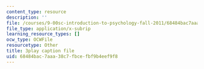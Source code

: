 ```yaml
---
content_type: resource
description: ''
file: /courses/9-00sc-introduction-to-psychology-fall-2011/68484bac7aaa38c7fbcefbf9b4eef9f8_bihrpOS0qtY.srt
file_type: application/x-subrip
learning_resource_types: []
ocw_type: OCWFile
resourcetype: Other
title: 3play caption file
uid: 68484bac-7aaa-38c7-fbce-fbf9b4eef9f8
---
```

